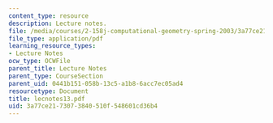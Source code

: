 ```yaml
---
content_type: resource
description: Lecture notes.
file: /media/courses/2-158j-computational-geometry-spring-2003/3a77ce2173073840510f548601cd36b4_lecnotes13.pdf
file_type: application/pdf
learning_resource_types:
- Lecture Notes
ocw_type: OCWFile
parent_title: Lecture Notes
parent_type: CourseSection
parent_uid: 0441b151-058b-13c5-a1b8-6acc7ec05ad4
resourcetype: Document
title: lecnotes13.pdf
uid: 3a77ce21-7307-3840-510f-548601cd36b4
---
```

